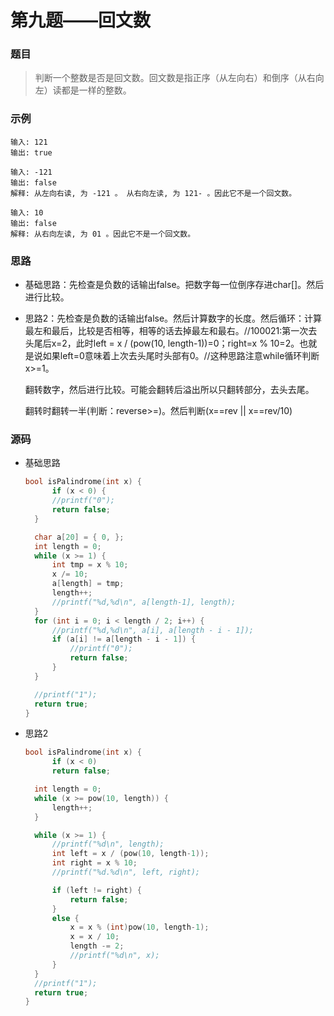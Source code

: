 # 第九题——回文数

### 题目

> 判断一个整数是否是回文数。回文数是指正序（从左向右）和倒序（从右向左）读都是一样的整数。

### 示例

```
输入: 121
输出: true

输入: -121
输出: false
解释: 从左向右读, 为 -121 。 从右向左读, 为 121- 。因此它不是一个回文数。

输入: 10
输出: false
解释: 从右向左读, 为 01 。因此它不是一个回文数。
```

### 思路

* 基础思路：先检查是负数的话输出false。把数字每一位倒序存进char[]。然后进行比较。

* 思路2：先检查是负数的话输出false。然后计算数字的长度。然后循环：计算最左和最后，比较是否相等，相等的话去掉最左和最右。//100021:第一次去头尾后x=2，此时left = x / (pow(10, length-1))=0；right=x % 10=2。也就是说如果left=0意味着上次去头尾时头部有0。//这种思路注意while循环判断x>=1。

  翻转数字，然后进行比较。可能会翻转后溢出所以只翻转部分，去头去尾。

  翻转时翻转一半(判断：reverse>=)。然后判断(x==rev || x==rev/10)

### 源码

* 基础思路

  ```c
  bool isPalindrome(int x) {
      	if (x < 0) {
  		//printf("0");
  		return false;
  	}
  
  	char a[20] = { 0, };
  	int length = 0;
  	while (x >= 1) {
  		int tmp = x % 10;
  		x /= 10;
  		a[length] = tmp;
  		length++;
  		//printf("%d,%d\n", a[length-1], length);
  	}
  	for (int i = 0; i < length / 2; i++) {
  		//printf("%d,%d\n", a[i], a[length - i - 1]);
  		if (a[i] != a[length - i - 1]) {
  			//printf("0");
  			return false;
  		}
  	}
  
  	//printf("1");
  	return true;
  }
  ```


- 思路2

  ```c
  bool isPalindrome(int x) {
    	if (x < 0)
  		return false;
  
  	int length = 0;
  	while (x >= pow(10, length)) {
  		length++;
  	}
  
  	while (x >= 1) {
  		//printf("%d\n", length);
  		int left = x / (pow(10, length-1));
  		int right = x % 10;
  		//printf("%d.%d\n", left, right);
  
  		if (left != right) {
  			return false;
  		}
  		else {
  			x = x % (int)pow(10, length-1);
  			x = x / 10;
  			length -= 2;
  			//printf("%d\n", x);
  		}
  	}
  	//printf("1");
  	return true;
  }
  ```

  